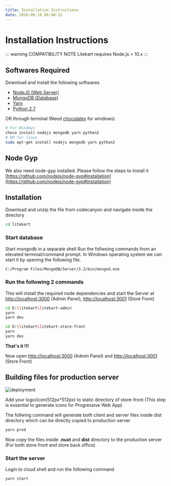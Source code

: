 ```yaml
---
title: Installation Instructions
date: 2018-06-18 06:40:12
---
```


# Installation Instructions

::: warning COMPATIBILITY NOTE
Litekart requires Node.js > 10.x
:::

## Softwares Required

Download and install the following softwares

- [NodeJS (Web Server)](https://nodejs.org/en/)
- [MongoDB (Database)](https://www.mongodb.com/)
- [Yarn](https://yarnpkg.com/en/docs/install)
- [Python 2.7](https://www.python.org/downloads/release/python-2715/)

OR through terminal (Need [chocolatey](https://chocolatey.org/) for windows)

```bash
# For Windows
choco install nodejs mongodb yarn python2
# OR for linux
sudo apt-get install nodejs mongodb yarn python2
```

## Node Gyp

We also need node-gyp installed. Please follow the steps to install it
[https://github.com/nodejs/node-gyp#installation](https://github.com/nodejs/node-gyp#installation)

## Installation

Download and unzip the file from codecanyon and navigate inside the directory

```bash
cd litekart
```

### Start database

Start mongodb in a separate shell
Run the follwoing commands from an elevated termnial/command prompt. In Windows operating system we can start it by opening the following file.

```bash
C:/Program Files/MongoDB/Server/3.2/bin/mongod.exe
```

### Run the following 2 commands

This will install the required node dependencies and start the Server at [http://localhost:3000](http://localhost:3000) (Admin Panel), [http://localhost:3001](http://localhost:3001) (Store Front)

```bash
cd D:\litekart\litekart-admin
yarn
yarn dev
```

```bash
cd D:\litekart\litekart-store-front
yarn
yarn dev
```

**That's it !!!**

Now open [http://localhost:3000](http://localhost:3000) (Admin Panel) and [http://localhost:3001](http://localhost:3001) (Store Front)

## Building files for production server

<img src="/img/deploy.png" alt="deployment"/>

Add your logo/icon(512px\*512px) to static directory of store-front (This step is essential to generate icons for Progressive Web App)

The follwing command will generate both client and server files inside dist directory which can be directly copied to production server

```bash
yarn prod
```

Now copy the files inside **.nuxt** and **dist** directory to the production server (For both store front and store back office)

### Start the server

Login to cloud shell and run the following command

```bash
yarn start
```
